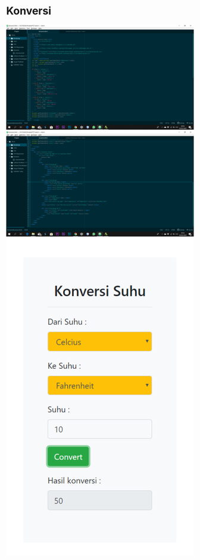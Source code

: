 # Konversi
![Alt Text](https://github.com/Richmondjanusrafiiaryanto/Konversi/blob/master/Screenshot%20(821).png)
![Alt Text](https://github.com/Richmondjanusrafiiaryanto/Konversi/blob/master/Screenshot%20(822).png)
![Alt Text](https://github.com/Richmondjanusrafiiaryanto/Konversi/blob/master/konversi.PNG)
